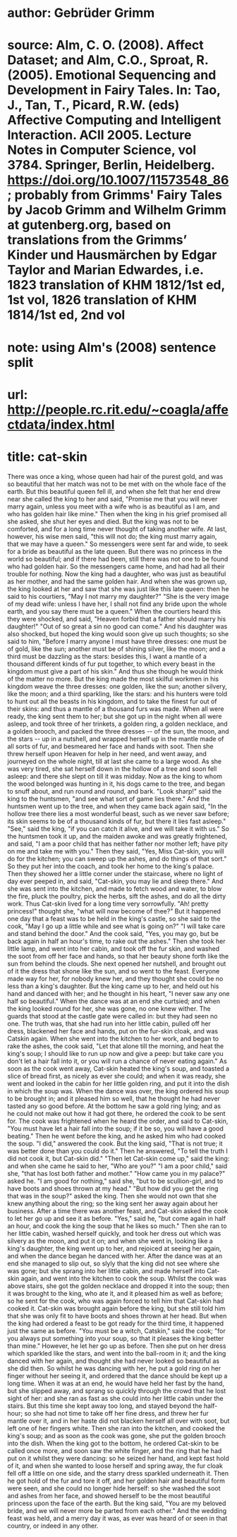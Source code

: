 # author: Gebrüder Grimm
# source: Alm, C. O. (2008). Affect Dataset; and Alm, C.O., Sproat, R. (2005). Emotional Sequencing and Development in Fairy Tales. In: Tao, J., Tan, T., Picard, R.W. (eds) Affective Computing and Intelligent Interaction. ACII 2005. Lecture Notes in Computer Science, vol 3784. Springer, Berlin, Heidelberg. https://doi.org/10.1007/11573548_86; probably from Grimms' Fairy Tales by Jacob Grimm and Wilhelm Grimm at gutenberg.org, based on translations from the Grimms’ Kinder und Hausmärchen by Edgar Taylor and Marian Edwardes, i.e. 1823 translation of KHM 1812/1st ed, 1st vol, 1826 translation of KHM 1814/1st ed, 2nd vol
# note: using Alm's (2008) sentence split
# url: http://people.rc.rit.edu/~coagla/affectdata/index.html
# title: cat-skin

There was once a king, whose queen had hair of the purest gold, and was so beautiful that her match was not to be met with on the whole face of the earth.
But this beautiful queen fell ill, and when she felt that her end drew near she called the king to her and said, "Promise me that you will never marry again, unless you meet with a wife who is as beautiful as I am, and who has golden hair like mine."
Then when the king in his grief promised all she asked, she shut her eyes and died.
But the king was not to be comforted, and for a long time never thought of taking another wife.
At last, however, his wise men said, "this will not do; the king must marry again, that we may have a queen."
So messengers were sent far and wide, to seek for a bride as beautiful as the late queen.
But there was no princess in the world so beautiful; and if there had been, still there was not one to be found who had golden hair.
So the messengers came home, and had had all their trouble for nothing.
Now the king had a daughter, who was just as beautiful as her mother, and had the same golden hair.
And when she was grown up, the king looked at her and saw that she was just like this late queen: then he said to his courtiers, "May I not marry my daughter?"
"She is the very image of my dead wife: unless I have her, I shall not find any bride upon the whole earth, and you say there must be a queen."
When the courtiers heard this they were shocked, and said, "Heaven forbid that a father should marry his daughter!"
"Out of so great a sin no good can come."
And his daughter was also shocked, but hoped the king would soon give up such thoughts; so she said to him, "Before I marry anyone I must have three dresses: one must be of gold, like the sun; another must be of shining silver, like the moon; and a third must be dazzling as the stars: besides this, I want a mantle of a thousand different kinds of fur put together, to which every beast in the kingdom must give a part of his skin."
And thus she though he would think of the matter no more.
But the king made the most skilful workmen in his kingdom weave the three dresses: one golden, like the sun; another silvery, like the moon; and a third sparkling, like the stars: and his hunters were told to hunt out all the beasts in his kingdom, and to take the finest fur out of their skins: and thus a mantle of a thousand furs was made.
When all were ready, the king sent them to her; but she got up in the night when all were asleep, and took three of her trinkets, a golden ring, a golden necklace, and a golden brooch, and packed the three dresses -- of the sun, the moon, and the stars -- up in a nutshell, and wrapped herself up in the mantle made of all sorts of fur, and besmeared her face and hands with soot.
Then she threw herself upon Heaven for help in her need, and went away, and journeyed on the whole night, till at last she came to a large wood.
As she was very tired, she sat herself down in the hollow of a tree and soon fell asleep: and there she slept on till it was midday.
Now as the king to whom the wood belonged was hunting in it, his dogs came to the tree, and began to snuff about, and run round and round, and bark.
"Look sharp!" said the king to the huntsmen, "and see what sort of game lies there."
And the huntsmen went up to the tree, and when they came back again said, "In the hollow tree there lies a most wonderful beast, such as we never saw before; its skin seems to be of a thousand kinds of fur, but there it lies fast asleep."
"See," said the king, "if you can catch it alive, and we will take it with us."
So the huntsmen took it up, and the maiden awoke and was greatly frightened, and said, "I am a poor child that has neither father nor mother left; have pity on me and take me with you."
Then they said, "Yes, Miss Cat-skin, you will do for the kitchen; you can sweep up the ashes, and do things of that sort."
So they put her into the coach, and took her home to the king's palace.
Then they showed her a little corner under the staircase, where no light of day ever peeped in, and said, "Cat-skin, you may lie and sleep there."
And she was sent into the kitchen, and made to fetch wood and water, to blow the fire, pluck the poultry, pick the herbs, sift the ashes, and do all the dirty work.
Thus Cat-skin lived for a long time very sorrowfully.
"Ah! pretty princess!" thought she, "what will now become of thee?"
But it happened one day that a feast was to be held in the king's castle, so she said to the cook, "May I go up a little while and see what is going on?"
"I will take care and stand behind the door."
And the cook said, "Yes, you may go, but be back again in half an hour's time, to rake out the ashes."
Then she took her little lamp, and went into her cabin, and took off the fur skin, and washed the soot from off her face and hands, so that her beauty shone forth like the sun from behind the clouds.
She next opened her nutshell, and brought out of it the dress that shone like the sun, and so went to the feast.
Everyone made way for her, for nobody knew her, and they thought she could be no less than a king's daughter.
But the king came up to her, and held out his hand and danced with her; and he thought in his heart, "I never saw any one half so beautiful."
When the dance was at an end she curtsied; and when the king looked round for her, she was gone, no one knew wither.
The guards that stood at the castle gate were called in: but they had seen no one.
The truth was, that she had run into her little cabin, pulled off her dress, blackened her face and hands, put on the fur-skin cloak, and was Catskin again.
When she went into the kitchen to her work, and began to rake the ashes, the cook said, "Let that alone till the morning, and heat the king's soup; I should like to run up now and give a peep: but take care you don't let a hair fall into it, or you will run a chance of never eating again."
As soon as the cook went away, Cat-skin heated the king's soup, and toasted a slice of bread first, as nicely as ever she could; and when it was ready, she went and looked in the cabin for her little golden ring, and put it into the dish in which the soup was.
When the dance was over, the king ordered his soup to be brought in; and it pleased him so well, that he thought he had never tasted any so good before.
At the bottom he saw a gold ring lying; and as he could not make out how it had got there, he ordered the cook to be sent for.
The cook was frightened when he heard the order, and said to Cat-skin, "You must have let a hair fall into the soup; if it be so, you will have a good beating."
Then he went before the king, and he asked him who had cooked the soup.
"I did," answered the cook.
But the king said, "That is not true; it was better done than you could do it."
Then he answered, "To tell the truth I did not cook it, but Cat-skin did."
"Then let Cat-skin come up," said the king: and when she came he said to her, "Who are you?"
"I am a poor child," said she, "that has lost both father and mother."
"How came you in my palace?" asked he.
"I am good for nothing," said she, "but to be scullion-girl, and to have boots and shoes thrown at my head."
"But how did you get the ring that was in the soup?" asked the king.
Then she would not own that she knew anything about the ring; so the king sent her away again about her business.
After a time there was another feast, and Cat-skin asked the cook to let her go up and see it as before.
"Yes," said he, "but come again in half an hour, and cook the king the soup that he likes so much."
Then she ran to her little cabin, washed herself quickly, and took her dress out which was silvery as the moon, and put it on; and when she went in, looking like a king's daughter, the king went up to her, and rejoiced at seeing her again, and when the dance began he danced with her.
After the dance was at an end she managed to slip out, so slyly that the king did not see where she was gone; but she sprang into her little cabin, and made herself into Cat-skin again, and went into the kitchen to cook the soup.
Whilst the cook was above stairs, she got the golden necklace and dropped it into the soup; then it was brought to the king, who ate it, and it pleased him as well as before; so he sent for the cook, who was again forced to tell him that Cat-skin had cooked it.
Cat-skin was brought again before the king, but she still told him that she was only fit to have boots and shoes thrown at her head.
But when the king had ordered a feast to be got ready for the third time, it happened just the same as before.
"You must be a witch, Catskin," said the cook; "for you always put something into your soup, so that it pleases the king better than mine."
However, he let her go up as before.
Then she put on her dress which sparkled like the stars, and went into the ball-room in it; and the king danced with her again, and thought she had never looked so beautiful as she did then.
So whilst he was dancing with her, he put a gold ring on her finger without her seeing it, and ordered that the dance should be kept up a long time.
When it was at an end, he would have held her fast by the hand, but she slipped away, and sprang so quickly through the crowd that he lost sight of her: and she ran as fast as she could into her little cabin under the stairs.
But this time she kept away too long, and stayed beyond the half-hour; so she had not time to take off her fine dress, and threw her fur mantle over it, and in her haste did not blacken herself all over with soot, but left one of her fingers white.
Then she ran into the kitchen, and cooked the king's soup; and as soon as the cook was gone, she put the golden brooch into the dish.
When the king got to the bottom, he ordered Cat-skin to be called once more, and soon saw the white finger, and the ring that he had put on it whilst they were dancing: so he seized her hand, and kept fast hold of it, and when she wanted to loose herself and spring away, the fur cloak fell off a little on one side, and the starry dress sparkled underneath it.
Then he got hold of the fur and tore it off, and her golden hair and beautiful form were seen, and she could no longer hide herself: so she washed the soot and ashes from her face, and showed herself to be the most beautiful princess upon the face of the earth.
But the king said, "You are my beloved bride, and we will never more be parted from each other."
And the wedding feast was held, and a merry day it was, as ever was heard of or seen in that country, or indeed in any other.
